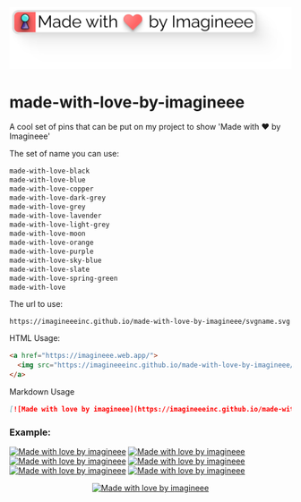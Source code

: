 <p align="center">
  <a href="https://imagineee.web.app/">
    <img src="made-with-love.svg" alt="Made with love by imagineee">
  </a>
</p>

# made-with-love-by-imagineee
A cool set of pins that can be put on my project to show 'Made with ❤ by Imagineee'

The set of name you can use:
```
made-with-love-black
made-with-love-blue
made-with-love-copper
made-with-love-dark-grey
made-with-love-grey
made-with-love-lavender
made-with-love-light-grey
made-with-love-moon
made-with-love-orange
made-with-love-purple
made-with-love-sky-blue
made-with-love-slate
made-with-love-spring-green
made-with-love
```

The url to use:
```
https://imagineeeinc.github.io/made-with-love-by-imagineee/svgname.svg
```

HTML Usage:
```html
<a href="https://imagineee.web.app/">
  <img src="https://imagineeeinc.github.io/made-with-love-by-imagineee/svgname.svg" alt="Made with love by imagineee">
</a>
```

Markdown Usage
```md
[![Made with love by imagineee](https://imagineeeinc.github.io/made-with-love-by-imagineee/svgname.svg)](https://imagineee.web.app/)
```

### Example:

[![Made with love by imagineee](https://imagineeeinc.github.io/made-with-love-by-imagineee/made-with-love-purple.svg)](https://imagineee.web.app/)
[![Made with love by imagineee](https://imagineeeinc.github.io/made-with-love-by-imagineee/made-with-love-copper.svg)](https://imagineee.web.app/)
[![Made with love by imagineee](https://imagineeeinc.github.io/made-with-love-by-imagineee/made-with-love-lavender.svg)](https://imagineee.web.app/)
[![Made with love by imagineee](https://imagineeeinc.github.io/made-with-love-by-imagineee/made-with-love-black.svg)](https://imagineee.web.app/)
[![Made with love by imagineee](https://imagineeeinc.github.io/made-with-love-by-imagineee/made-with-love-sky-blue.svg)](https://imagineee.web.app/)
[![Made with love by imagineee](https://imagineeeinc.github.io/made-with-love-by-imagineee/made-with-love-blue.svg)](https://imagineee.web.app/)


<p align="center">
  <a href="https://imagineee.web.app/">
  <img src="https://imagineeeinc.github.io/made-with-love-by-imagineee/made-with-love-moon.svg" alt="Made with love by imagineee" height="64px">
</a>
</p>
